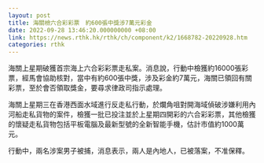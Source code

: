 ```yaml
---
layout: post
title: 海關檢六合彩彩票　約600張中獎涉7萬元彩金
date: 2022-09-28 13:46:20.000000000 +08:00
link: https://news.rthk.hk/rthk/ch/component/k2/1668782-20220928.htm
categories: rthk
---
```


海關上星期破獲首宗海上六合彩彩票走私案。消息說，行動中檢獲約16000張彩票，經馬會協助核對，當中有約600張中獎，涉及彩金約7萬元，海關已領回有關彩票，至於會否領取獎金，要尋求律政司指示處理。

海關上星期三在香港西面水域進行反走私行動，於爛角咀對開海域偵破涉嫌利用內河船走私貨物的案件，檢獲一批已投注並於上星期四開彩的六合彩彩票，其他檢獲的懷疑走私貨物包括平板電腦及最新型號的全新智能手機，估計市值約1000萬元。

行動中，兩名涉案男子被捕，消息表示，兩人是內地人，已被落案，不准保釋。
